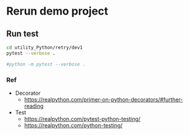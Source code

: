# Rerun demo project

## Run test
```bash
cd utility_Python/retry/dev1
pytest --verbose .

#python -m pytest --verbose .
```

### Ref
- Decorator
	- https://realpython.com/primer-on-python-decorators/#further-reading
- Test
	- https://realpython.com/pytest-python-testing/
	- https://realpython.com/python-testing/